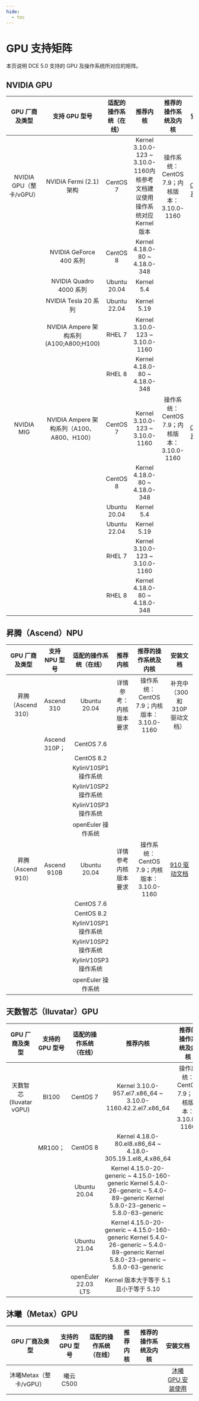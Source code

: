 ```yaml
---
hide:
  - toc
---
```


# GPU 支持矩阵

本页说明 DCE 5.0 支持的 GPU 及操作系统所对应的矩阵。

## NVIDIA GPU

| GPU 厂商及类型 | 支持 GPU 型号 | 适配的操作系统（在线） | 推荐内核 | 推荐的操作系统及内核 | 安装文档 | 
| :--: | :--: | :--: | :--: | :--: | :--: | 
| NVIDIA GPU（整卡/vGPU） | NVIDIA Fermi (2.1) 架构 | CentOS 7 | Kernel 3.10.0-123 ~ 3.10.0-1160内核参考文档建议使用操作系统对应 Kernel 版本 | 操作系统：CentOS 7.9；内核版本： 3.10.0-1160 | [GPU Operator 离线安装](./nvidia/install_nvidia_driver_of_operator.md) | 
| | NVIDIA GeForce 400 系列 | CentOS 8 | Kernel 4.18.0-80 ~ 4.18.0-348 | | | 
| | NVIDIA Quadro 4000 系列 | Ubuntu 20.04 | Kernel 5.4 | | | 
| | NVIDIA Tesla 20 系列 | Ubuntu 22.04 | Kernel 5.19 | | | 
| | NVIDIA Ampere 架构系列(A100;A800;H100) | RHEL 7 | Kernel 3.10.0-123 ~ 3.10.0-1160 | | | 
| | | RHEL 8 | Kernel 4.18.0-80 ~ 4.18.0-348 | | | 
| NVIDIA MIG | NVIDIA Ampere 架构系列（A100、A800、H100） | CentOS 7 | Kernel 3.10.0-123 ~ 3.10.0-1160 | 操作系统：CentOS 7.9；内核版本：3.10.0-1160 | [GPU Operator 离线安装](./nvidia/mig/create_mig.md) | 
| | | CentOS 8 | Kernel 4.18.0-80 ~ 4.18.0-348 | | | 
| | | Ubuntu 20.04 | Kernel 5.4 | | | 
| | | Ubuntu 22.04 | Kernel 5.19 | | | 
| | | RHEL 7 | Kernel 3.10.0-123 ~ 3.10.0-1160 | | | 
| | | RHEL 8 | Kernel 4.18.0-80 ~ 4.18.0-348 | | |

## 昇腾（Ascend）NPU

  | GPU 厂商及类型 | 支持 NPU 型号 | 适配的操作系统（在线） | 推荐内核 | 推荐的操作系统及内核 | 安装文档 | 
| :--: | :--: | :--: | :--: | :--: | :--: | 
| 昇腾（Ascend 310） | Ascend 310 | Ubuntu 20.04 | 详情参考：内核版本要求 | 操作系统：CentOS 7.9；内核版本：3.10.0-1160 | 补充中（300 和 310P 驱动文档） | 
| | Ascend 310P； | CentOS 7.6 | | | | 
| | | CentOS 8.2 | | | | 
| | | KylinV10SP1 操作系统 | | | | 
| | | KylinV10SP2 操作系统 | | | | 
| | | KylinV10SP3 操作系统 | | | | 
| | | openEuler 操作系统 | | | | 
| 昇腾（Ascend 910） | Ascend 910B | Ubuntu 20.04 | 详情参考内核版本要求 | 操作系统：CentOS 7.9；内核版本：3.10.0-1160 | [910 驱动文档](./ascend/ascend_driver_install.md#npu_1) | 
| | | CentOS 7.6 | | | | 
| | | CentOS 8.2 | | | | 
| | | KylinV10SP1 操作系统 | | | | 
| | | KylinV10SP2 操作系统 | | | | 
| | | KylinV10SP3 操作系统 | | | | 
| | | openEuler 操作系统 | | | |

## 天数智芯（Iluvatar）GPU

 | GPU 厂商及类型 | 支持的 GPU 型号 | 适配的操作系统（在线） | 推荐内核 | 推荐的操作系统及内核 | 安装文档 | 
| :--: | :--: | :--: | :--: | :--: | :--: | 
| 天数智芯(Iluvatar vGPU) | BI100 | CentOS 7 | Kernel 3.10.0-957.el7.x86_64 ~ 3.10.0-1160.42.2.el7.x86_64 | 操作系统：CentOS 7.9；内核版本： 3.10.0-1160 | [使用说明](./Iluvatar_usage.md) | 
| | MR100； | CentOS 8 | Kernel 4.18.0-80.el8.x86_64 ~ 4.18.0-305.19.1.el8_4.x86_64 | | | 
| | | Ubuntu 20.04 | Kernel 4.15.0-20-generic ~ 4.15.0-160-generic Kernel 5.4.0-26-generic ~ 5.4.0-89-generic Kernel 5.8.0-23-generic ~ 5.8.0-63-generic | | | 
| | | Ubuntu 21.04 | Kernel 4.15.0-20-generic ~ 4.15.0-160-generic Kernel 5.4.0-26-generic ~ 5.4.0-89-generic Kernel 5.8.0-23-generic ~ 5.8.0-63-generic | | | 
| | | openEuler 22.03 LTS | Kernel 版本大于等于 5.1 且小于等于 5.10 | | |
  
## 沐曦（Metax）GPU
| GPU 厂商及类型 | 支持的 GPU 型号 | 适配的操作系统（在线） | 推荐内核 | 推荐的操作系统及内核 | 安装文档 |  
| :--: | :--: | :--: | :--: | :--: | :--: |  
| 沐曦Metax（整卡/vGPU） | 曦云 C500 |  |  |  | [沐曦 GPU 安装使用](./metax/usemetax.md) |
